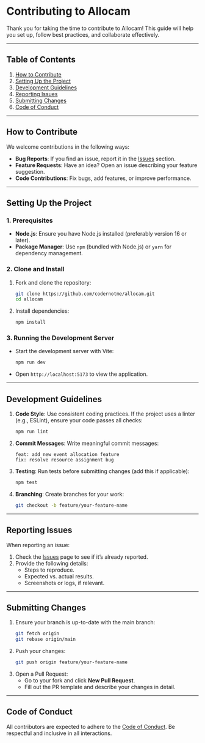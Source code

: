 # Contributing to Allocam

Thank you for taking the time to contribute to Allocam! This guide will help you set up, follow best practices, and collaborate effectively.

---

## Table of Contents

1. [How to Contribute](#how-to-contribute)
2. [Setting Up the Project](#setting-up-the-project)
3. [Development Guidelines](#development-guidelines)
4. [Reporting Issues](#reporting-issues)
5. [Submitting Changes](#submitting-changes)
6. [Code of Conduct](#code-of-conduct)

---

## How to Contribute

We welcome contributions in the following ways:
- **Bug Reports**: If you find an issue, report it in the [Issues](https://github.com/codernotme/allocam/issues) section.
- **Feature Requests**: Have an idea? Open an issue describing your feature suggestion.
- **Code Contributions**: Fix bugs, add features, or improve performance.

---

## Setting Up the Project

### 1. Prerequisites
- **Node.js**: Ensure you have Node.js installed (preferably version 16 or later).
- **Package Manager**: Use `npm` (bundled with Node.js) or `yarn` for dependency management.

### 2. Clone and Install
1. Fork and clone the repository:
   ```bash
   git clone https://github.com/codernotme/allocam.git
   cd allocam
   ```
2. Install dependencies:
   ```bash
   npm install
   ```

### 3. Running the Development Server
- Start the development server with Vite:
  ```bash
  npm run dev
  ```
- Open `http://localhost:5173` to view the application.

---

## Development Guidelines

1. **Code Style**: Use consistent coding practices. If the project uses a linter (e.g., ESLint), ensure your code passes all checks:
   ```bash
   npm run lint
   ```
2. **Commit Messages**: Write meaningful commit messages:
   ```
   feat: add new event allocation feature
   fix: resolve resource assignment bug
   ```
3. **Testing**: Run tests before submitting changes (add this if applicable):
   ```bash
   npm test
   ```
4. **Branching**: Create branches for your work:
   ```bash
   git checkout -b feature/your-feature-name
   ```

---

## Reporting Issues

When reporting an issue:
1. Check the [Issues](https://github.com/codernotme/allocam/issues) page to see if it’s already reported.
2. Provide the following details:
   - Steps to reproduce.
   - Expected vs. actual results.
   - Screenshots or logs, if relevant.

---

## Submitting Changes

1. Ensure your branch is up-to-date with the main branch:
   ```bash
   git fetch origin
   git rebase origin/main
   ```
2. Push your changes:
   ```bash
   git push origin feature/your-feature-name
   ```
3. Open a Pull Request:
   - Go to your fork and click **New Pull Request**.
   - Fill out the PR template and describe your changes in detail.

---

## Code of Conduct

All contributors are expected to adhere to the [Code of Conduct](CODE_OF_CONDUCT.md). Be respectful and inclusive in all interactions.
